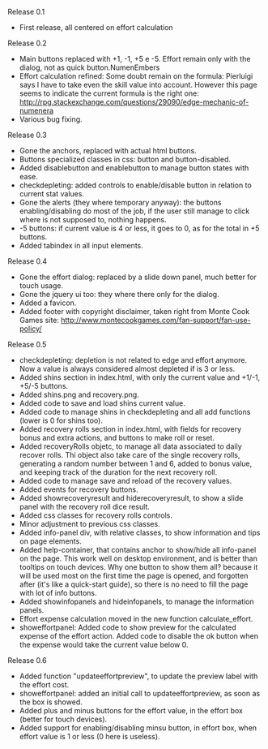 Release 0.1
- First release, all centered on effort calculation

Release 0.2
- Main buttons replaced with +1, -1, +5 e -5. Effort remain only with the dialog, not as quick button.NumenEmbers
- Effort calculation refined:
    Some doubt remain on the formula: Pierluigi says I have to take even the skill value into account.
    However this page seems to indicate the current formula is the right one:
    http://rpg.stackexchange.com/questions/29090/edge-mechanic-of-numenera
- Various bug fixing.

Release 0.3
- Gone the anchors, replaced with actual html buttons.
- Buttons specialized classes in css: button and button-disabled.
- Added disablebutton and enablebutton to manage button states with ease.
- checkdepleting: added controls to enable/disable button in relation to current stat values.
- Gone the alerts (they where temporary anyway): the buttons enabling/disabling do most of the job,
    if the user still manage to click where is not supposed to, nothing happens.
- -5 buttons: if current value is 4 or less, it goes to 0, as for the total in +5 buttons.
- Added tabindex in all input elements.

Release 0.4
- Gone the effort dialog: replaced by a slide down panel, much better for touch usage.
- Gone the jquery ui too: they where there only for the dialog.
- Added a favicon.
- Added footer with copyright disclaimer, taken right from Monte Cook Games site:
    http://www.montecookgames.com/fan-support/fan-use-policy/

Release 0.5
- checkdepleting: depletion is not related to edge and effort anymore.
    Now a value is always considered almost depleted if is 3 or less.
- Added shins section in index.html, with only the current value and +1/-1, +5/-5 buttons.
- Added shins.png and recovery.png.
- Added code to save and load shins current value.
- Added code to manage shins in checkdepleting and all add functions (lower is 0 for shins too).
- Added recovery rolls section in index.html, with fields for recovery bonus and extra actions, and buttons to make roll or reset.
- Added recoveryRolls objetc, to manage all data associated to daily recover rolls.
    Thi object also take care of the single recovery rolls, generating a random number between 1 and 6, added to bonus value,
    and keeping track of the duration for the next recovery roll.
- Added code to manage save and reload of the recovery values.
- Added events for recovery buttons.
- Added showrecoveryresult and hiderecoveryresult, to show a slide panel with the recovery roll dice result.
- Added css classes for recovery rolls controls.
- Minor adjustment to previous css classes.
- Added info-panel div, with relative classes, to show information and tips on page elements.
- Added help-container, that contains anchor to show/hide all info-panel on the page.
    This work well on desktop environment, and is better than tooltips on touch devices.
    Why one button to show them all? because it will be used most on the first time the page is opened,
    and forgotten after (it's like a quick-start guide), so there is no need to fill the page with lot of info buttons.
- Added showinfopanels and hideinfopanels, to manage the information panels.
- Effort expense calculation moved in the new function calculate_effort.
- showeffortpanel: 
    Added code to show preview for the calculated expense of the effort action.
    Added code to disable the ok button when the expense would take the current value below 0.

Release 0.6
- Added function "updateeffortpreview", to update the preview label with the effort cost.
- showeffortpanel: added an initial call to updateeffortpreview, as soon as the box is showed.
- Added plus and minus buttons for the effort value, in the effort box (better for touch devices).
- Added support for enabling/disabling minsu button, in effort box, when effort value is 1 or less (0 here is useless).